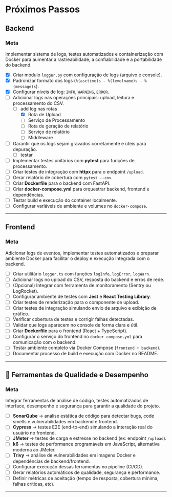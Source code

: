 # Próximos Passos

## Backend
### Meta
Implementar sistema de logs, testes automatizados e containerização com Docker para aumentar a rastreabilidade, a confiabilidade e a portabilidade do backend.

- [x] Criar módulo `logger.py` com configuração de logs (arquivo e console).
- [x] Padronizar formato dos logs (`%(asctime)s - %(levelname)s - %(message)s`).
- [x] Configurar níveis de log: `INFO`, `WARNING`, `ERROR`.
- [ ] Adicionar logs nas operações principais: upload, leitura e processamento do CSV.
    - [ ] add log nas rotas
        - [x] Rota de Upload
        - [ ] Serviço de Processamento
        - [ ] Rota de geração de relatório
        - [ ] Serviço de relatório
        - [ ] Middleware
- [ ] Garantir que os logs sejam gravados corretamente e úteis para depuração.
    - [ ] testar

- [ ] Implementar testes unitários com **pytest** para funções de processamento.
- [ ] Criar testes de integração com **httpx** para o endpoint `/upload`.
- [ ] Gerar relatório de cobertura com `pytest --cov`.
- [ ] Criar **Dockerfile** para o backend com FastAPI.
- [ ] Criar **docker-compose.yml** para orquestrar backend, frontend e dependências.
- [ ] Testar build e execução do container localmente.
- [ ] Configurar variáveis de ambiente e volumes no `docker-compose`.

---

## Frontend
### Meta
Adicionar logs de eventos, implementar testes automatizados e preparar ambiente Docker para facilitar o deploy e execução integrada com o backend.

- [ ] Criar utilitário `logger.ts` com funções `logInfo`, `logError`, `logWarn`.
- [ ] Adicionar logs no upload do CSV, resposta do backend e erros de rede.
- [ ] (Opcional) Integrar com ferramenta de monitoramento (Sentry ou LogRocket).
- [ ] Configurar ambiente de testes com **Jest** e **React Testing Library**.
- [ ] Criar testes de renderização para o componente de upload.
- [ ] Criar testes de integração simulando envio de arquivo e exibição de gráfico.
- [ ] Verificar cobertura de testes e corrigir falhas detectadas.
- [ ] Validar que logs aparecem no console de forma clara e útil.
- [ ] Criar **Dockerfile** para o frontend (React + TypeScript).
- [ ] Configurar o serviço do frontend no `docker-compose.yml` para comunicação com o backend.
- [ ] Testar ambiente completo via Docker Compose (`frontend + backend`).
- [ ] Documentar processo de build e execução com Docker no README.

---

## 🧰 Ferramentas de Qualidade e Desempenho
### Meta
Integrar ferramentas de análise de código, testes automatizados de interface, desempenho e segurança para garantir a qualidade do projeto.

- [ ] **SonarQube** → análise estática de código para detectar bugs, code smells e vulnerabilidades em backend e frontend.
- [ ] **Cypress** → testes E2E (end-to-end) simulando a interação real do usuário no frontend.
- [ ] **JMeter** → testes de carga e estresse no backend (ex: endpoint `/upload`).
- [ ] **k6** → testes de performance programáveis em JavaScript, alternativa moderna ao JMeter.
- [ ] **Trivy** → análise de vulnerabilidades em imagens Docker e dependências de backend/frontend.
- [ ] Configurar execução dessas ferramentas no pipeline (CI/CD).
- [ ] Gerar relatórios automáticos de qualidade, segurança e performance.
- [ ] Definir métricas de aceitação (tempo de resposta, cobertura mínima, falhas críticas, etc).

---
